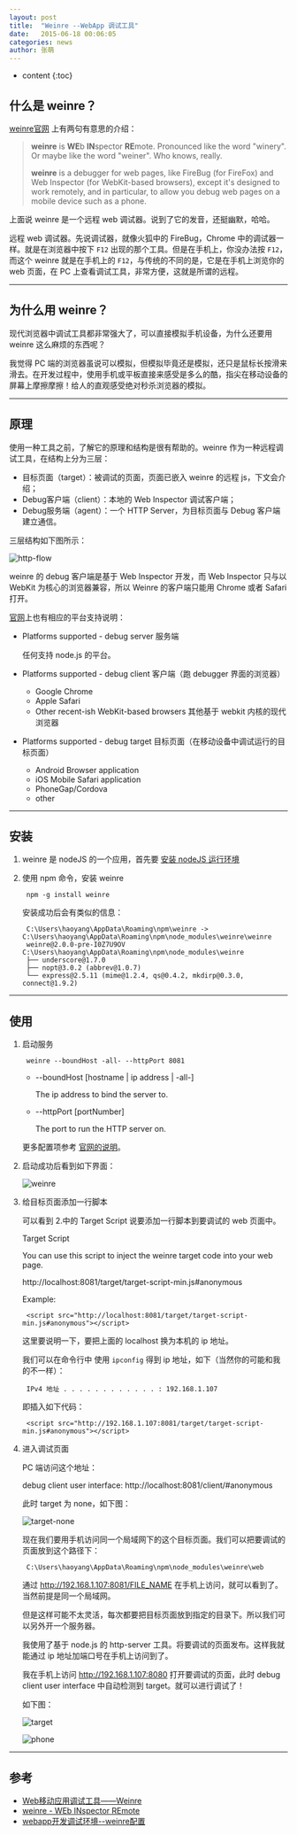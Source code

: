 ```yaml
---
layout: post
title:  "Weinre --WebApp 调试工具"
date:   2015-06-18 00:06:05
categories: news
author: 张萌
---
```


* content
{:toc}


## 什么是 weinre？

[weinre官网](http://people.apache.org/~pmuellr/weinre/docs/latest/Home.html) 上有两句有意思的介绍：

> **weinre** is **WE**b **IN**spector **RE**mote. Pronounced like the word "winery". Or maybe like the word "weiner". Who knows, really.
>
> **weinre** is a debugger for web pages, like FireBug (for FireFox) and Web Inspector (for WebKit-based browsers), except it's designed to work remotely, and in particular, to allow you debug web pages on a mobile device such as a phone.





上面说 weinre 是一个远程 web 调试器。说到了它的发音，还挺幽默，哈哈。

远程 web 调试器。先说调试器，就像火狐中的 FireBug，Chrome 中的调试器一样。就是在浏览器中按下 `F12` 出现的那个工具。但是在手机上，你没办法按 `F12`，而这个 weinre 就是在手机上的 `F12`，与传统的不同的是，它是在手机上浏览你的 web 页面，在 PC 上查看调试工具，非常方便，这就是所谓的远程。

---

## 为什么用 weinre？

现代浏览器中调试工具都非常强大了，可以直接模拟手机设备，为什么还要用 weinre 这么麻烦的东西呢？

我觉得 PC 端的浏览器虽说可以模拟，但模拟毕竟还是模拟，还只是鼠标长按滑来滑去。在开发过程中，使用手机或平板直接来感受是多么的酷，指尖在移动设备的屏幕上摩擦摩擦！给人的直观感受绝对秒杀浏览器的模拟。

---

## 原理

使用一种工具之前，了解它的原理和结构是很有帮助的。weinre 作为一种远程调试工具，在结构上分为三层：

* 目标页面（target）：被调试的页面，页面已嵌入 weinre 的远程 js，下文会介绍；
* Debug客户端（client）：本地的 Web Inspector 调试客户端；
* Debug服务端（agent）：一个 HTTP Server，为目标页面与 Debug 客户端建立通信。

三层结构如下图所示：

![http-flow](http://muellerware.org/papers/weinre/images/http-flow.png)

weinre 的 debug 客户端是基于 Web Inspector 开发，而 Web Inspector 只与以 WebKit 为核心的浏览器兼容，所以 Weinre 的客户端只能用 Chrome 或者 Safari 打开。

[官网](http://people.apache.org/~pmuellr/weinre/docs/latest/Home.html)上也有相应的平台支持说明：

* Platforms supported - debug server 服务端

    任何支持 node.js 的平台。

* Platforms supported - debug client 客户端（跑 debugger 界面的浏览器）

    * Google Chrome
    * Apple Safari
    * Other recent-ish WebKit-based browsers 其他基于 webkit 内核的现代浏览器

* Platforms supported - debug target 目标页面（在移动设备中调试运行的目标页面）

    * Android Browser application
    * iOS Mobile Safari application
    * PhoneGap/Cordova
    * other

---

## 安装

1. weinre 是 nodeJS 的一个应用，首先要 [安装 nodeJS 运行环境](https://nodejs.org/)
2. 使用 npm 命令，安装 weinre

        npm -g install weinre

    安装成功后会有类似的信息：

        C:\Users\haoyang\AppData\Roaming\npm\weinre -> C:\Users\haoyang\AppData\Roaming\npm\node_modules\weinre\weinre
        weinre@2.0.0-pre-I0Z7U9OV C:\Users\haoyang\AppData\Roaming\npm\node_modules\weinre
        ├── underscore@1.7.0
        ├── nopt@3.0.2 (abbrev@1.0.7)
        └── express@2.5.11 (mime@1.2.4, qs@0.4.2, mkdirp@0.3.0, connect@1.9.2)

---

## 使用

1. 启动服务

        weinre --boundHost -all- --httpPort 8081

    * --boundHost [hostname \| ip address \| -all-]

        The ip address to bind the server to.

    * --httpPort [portNumber]

        The port to run the HTTP server on.

    更多配置项参考 [官网的说明](http://people.apache.org/~pmuellr/weinre/docs/latest/Running.html)。

2. 启动成功后看到如下界面：

    ![weinre](http://7q5cdt.com1.z0.glb.clouddn.com/blog-weinre.png)

3. 给目标页面添加一行脚本

    可以看到 2.中的 Target Script 说要添加一行脚本到要调试的 web 页面中。

    Target Script

    You can use this script to inject the weinre target code into your web page.

    http://localhost:8081/target/target-script-min.js#anonymous

    Example:

        <script src="http://localhost:8081/target/target-script-min.js#anonymous"></script>

    这里要说明一下，要把上面的 localhost 换为本机的 ip 地址。

    我们可以在命令行中 使用 `ipconfig` 得到 ip 地址，如下（当然你的可能和我的不一样）：

        IPv4 地址 . . . . . . . . . . . . : 192.168.1.107

    即插入如下代码：

        <script src="http://192.168.1.107:8081/target/target-script-min.js#anonymous"></script>

4. 进入调试页面

    PC 端访问这个地址：

    debug client user interface:    http://localhost:8081/client/#anonymous

    此时 target 为 none，如下图：

    ![target-none](http://7q5cdt.com1.z0.glb.clouddn.com/blog-target-none.png)

    现在我们要用手机访问同一个局域网下的这个目标页面。我们可以把要调试的页面放到这个路径下：

        C:\Users\haoyang\AppData\Roaming\npm\node_modules\weinre\web

    通过 http://192.168.1.107:8081/FILE_NAME 在手机上访问，就可以看到了。当然前提是同一个局域网。

    但是这样可能不太灵活，每次都要把目标页面放到指定的目录下。所以我们可以另外开一个服务器。

    我使用了基于 node.js 的 http-server 工具。将要调试的页面发布。这样我就能通过 ip 地址加端口号在手机上访问到了。

    我在手机上访问 http://192.168.1.107:8080 打开要调试的页面，此时 debug client user interface 中自动检测到 target。就可以进行调试了！

    如下图：

    ![target](http://7q5cdt.com1.z0.glb.clouddn.com/blog-target.png)

    ![phone](http://7q5cdt.com1.z0.glb.clouddn.com/blog-1954958440_meitu_2.jpg)

---

## 参考

* [Web移动应用调试工具——Weinre](http://blog.csdn.net/dojotoolkit/article/details/6280924)
* [weinre - WEb INspector REmote](http://muellerware.org/papers/weinre/manual.html)
* [webapp开发调试环境--weinre配置](http://blog.csdn.net/smy_yu/article/details/38922315)
